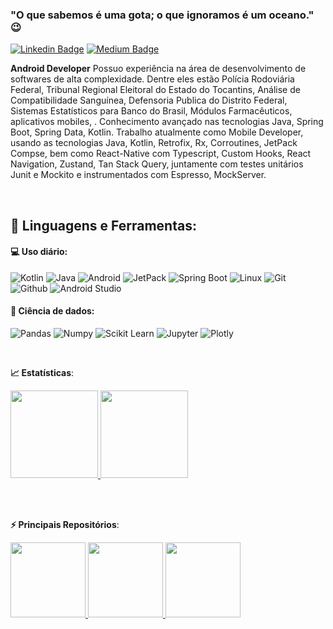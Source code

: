 ﻿### "O que sabemos é uma gota; o que ignoramos é um oceano." 😉

[![Linkedin Badge](https://img.shields.io/badge/-LinkedIn-blue?style=flat-square&logo=Linkedin&logoColor=white&link=https://www.linkedin.com/in/jorgedanilogomessilva//)](https://www.linkedin.com/in/jorgedanilogomessilva/)
[![Medium Badge](https://img.shields.io/badge/-Medium-black?style=flat-square&logo=Medium&logoColor=white&link=https://medium.com/@danilo91519188)](https://medium.com/@danilo91519188)

**Android Developer** Possuo experiência na área de desenvolvimento de softwares de alta complexidade. Dentre eles estão Polícia Rodoviária Federal, Tribunal Regional Eleitoral do Estado do Tocantins, Análise de Compatibilidade Sanguínea, Defensoria Publica do Distrito Federal, Sistemas Estatísticos para Banco do Brasil, Módulos Farmacêuticos, aplicativos mobiles, . Conhecimento avançado nas tecnologias Java, Spring Boot, Spring Data, Kotlin.
Trabalho atualmente como Mobile Developer, usando as tecnologias Java, Kotlin, Retrofix, Rx, Corroutines, JetPack Compse, bem como React-Native com Typescript, Custom Hooks, React Navigation, Zustand, Tan Stack Query, juntamente com testes unitários Junit e Mockito e instrumentados com Espresso, MockServer.

<br>


 ## 🚀 **Linguagens e Ferramentas:**

 #### 💻 Uso diário:
 ![Kotlin](https://img.shields.io/badge/-Kotlin-black?style=flat-square&logo=Kotlin)
 ![Java](https://img.shields.io/badge/-Java-black?style=flat-square&logo=java)
 ![Android](https://img.shields.io/badge/-Java-black?style=flat-square&logo=android)
 ![JetPack](https://img.shields.io/badge/-Java-black?style=flat-square&logo=jetpack-compose)
 ![Spring Boot](https://img.shields.io/badge/-Java-black?style=flat-square&logo=spring-boot)
 ![Linux](https://img.shields.io/badge/-Linux-black?style=flat-square&logo=Linux)
 ![Git](https://img.shields.io/badge/-Git-black?style=flat-square&logo=Git)
 ![Github](https://img.shields.io/badge/-Github-black?style=flat-square&logo=Github)
 ![Android Studio](https://img.shields.io/badge/-Android%20Studio-black?style=flat-square&logo=android-studio)
 

 #### 🎲 Ciência de dados:
 ![Pandas](https://img.shields.io/badge/-Pandas-black?style=flat-square&logo=Pandas)
 ![Numpy](https://img.shields.io/badge/-Numpy-black?style=flat-square&logo=Numpy)
 ![Scikit Learn](https://img.shields.io/badge/-Scikit%20Learn-black?style=flat-square&logo=scikit-learn)
 ![Jupyter](https://img.shields.io/badge/-Jupyter-black?style=flat-square&logo=Jupyter)
 ![Plotly](https://img.shields.io/badge/-Plotly-black?style=flat-square&logo=Plotly)

  <br>

<b> :chart_with_upwards_trend: Estatísticas</b>:

<a href="https://github.com/JorgeDanilo">
  <img height="140em" src="https://github-readme-stats.vercel.app/api?username=JorgeDanilo&show_icons=true&theme=dark&include_commits=true"/>
</a>

<a href="https://github.com/JorgeDanilo">
  <img height="140em" src="https://github-readme-stats.vercel.app/api/top-langs/?username=JorgeDanilo&layout=compact&langs_count=8&theme=dark"/>
</a>

<br></br>

<b> ⚡ Principais Repositórios</b>:

<a href="https://github.com/JorgeDanilo/androd-jetpack-compose-clean-archicture">
  <img height="120em" src="https://github-readme-stats.vercel.app/api/pin/?username=JorgeDanilo&repo=androd-jetpack-compose-clean-archicture&theme=dark" />
</a>

<a href="https://github.com/JorgeDanilo/aero-info">
  <img height="120em" src="https://github-readme-stats.vercel.app/api/pin/?username=JorgeDanilo&repo=aero-info&theme=dark" />
</a>

<a href="https://github.com/JorgeDanilo/Basic-Flutter-Architecture">
  <img height="120em" src="https://github-readme-stats.vercel.app/api/pin/?username=JorgeDanilo&repo=Basic-Flutter-Architecture&theme=dark" />
</a>

